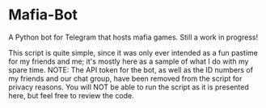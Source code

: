 # Mafia-Bot
A Python bot for Telegram that hosts mafia games. Still a work in progress!

This script is quite simple, since it was only ever intended as a fun pastime for my friends and me; it's mostly here as a sample of what I do with my spare time. NOTE: The API token for the bot, as well as the ID numbers of my friends and our chat group, have been removed from the script for privacy reasons. You will NOT be able to run the script as it is presented here, but feel free to review the code.
